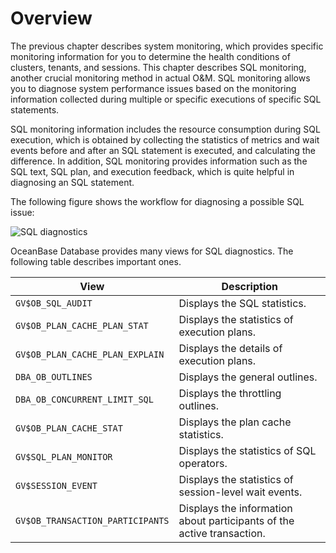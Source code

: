 # Overview

The previous chapter describes system monitoring, which provides specific monitoring information for you to determine the health conditions of clusters, tenants, and sessions. This chapter describes SQL monitoring, another crucial monitoring method in actual O&M. SQL monitoring allows you to diagnose system performance issues based on the monitoring information collected during multiple or specific executions of specific SQL statements.

SQL monitoring information includes the resource consumption during SQL execution, which is obtained by collecting the statistics of metrics and wait events before and after an SQL statement is executed, and calculating the difference. In addition, SQL monitoring provides information such as the SQL text, SQL plan, and execution feedback, which is quite helpful in diagnosing an SQL statement.

The following figure shows the workflow for diagnosing a possible SQL issue:

![SQL diagnostics](https://obbusiness-private.oss-cn-shanghai.aliyuncs.com/doc/img/observer-enterprise/V4.2.1/EN_US/600.manage/700.monitor/SQL-diagnostics.png)

OceanBase Database provides many views for SQL diagnostics. The following table describes important ones.

| View | Description |
|---|---|
| `GV$OB_SQL_AUDIT` | Displays the SQL statistics.  |
| `GV$OB_PLAN_CACHE_PLAN_STAT` | Displays the statistics of execution plans.  |
| `GV$OB_PLAN_CACHE_PLAN_EXPLAIN` | Displays the details of execution plans.  |
| `DBA_OB_OUTLINES` | Displays the general outlines.  |
| `DBA_OB_CONCURRENT_LIMIT_SQL` | Displays the throttling outlines.  |
| `GV$OB_PLAN_CACHE_STAT` | Displays the plan cache statistics.  |
| `GV$SQL_PLAN_MONITOR` | Displays the statistics of SQL operators.  |
| `GV$SESSION_EVENT` | Displays the statistics of session-level wait events.  |
| `GV$OB_TRANSACTION_PARTICIPANTS` | Displays the information about participants of the active transaction.  |
